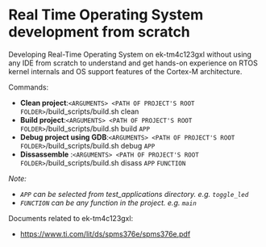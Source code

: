 # Real Time Operating System development from scratch

Developing Real-Time Operating System on ek-tm4c123gxl without using any IDE from scratch to understand and get hands-on experience on RTOS kernel internals and OS support features of the Cortex-M architecture.

Commands:
- **Clean project**:`<ARGUMENTS> <PATH OF PROJECT'S ROOT FOLDER>`/build_scripts/build.sh clean
- **Build project**:`<ARGUMENTS> <PATH OF PROJECT'S ROOT FOLDER>`/build_scripts/build.sh build `APP`
- **Debug project using GDB**:`<ARGUMENTS> <PATH OF PROJECT'S ROOT FOLDER>`/build_scripts/build.sh debug `APP`
- **Dissassemble** :`<ARGUMENTS> <PATH OF PROJECT'S ROOT FOLDER>`/build_scripts/build.sh disass `APP` `FUNCTION`

_Note:_
- _`APP` can be selected from test_applications directory. e.g. `toggle_led`_
- _`FUNCTION` can be any function in the project. e.g. `main`_

Documents related to ek-tm4c123gxl:

- https://www.ti.com/lit/ds/spms376e/spms376e.pdf

